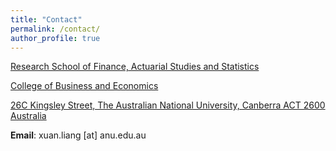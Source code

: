 ```yaml
---
title: "Contact"
permalink: /contact/
author_profile: true
---
```



[Research School of Finance, Actuarial Studies and Statistics](https://rsfas.anu.edu.au/)<br>

[College of Business and Economics](https://cbe.anu.edu.au/welcome-cbe)<br>

[26C Kingsley Street, The Australian National University, Canberra  ACT  2600 Australia](https://www.google.com/maps/place/ANU+College+of+Business+\%26+Economics/@-35.2766703,149.1208595,17z/data=!3m1!4b1!4m6!3m5!1s0x6b164d4332c20ec9:0xa29eb8b6024d528d!8m2!3d-35.2766747!4d149.1234344!16s\%2Fm\%2F05gjtc1)<br>


**Email**: xuan.liang [at] anu.edu.au